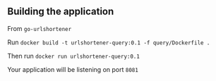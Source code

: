 ## Building the application

From `go-urlshortener`

Run `docker build -t urlshortener-query:0.1 -f query/Dockerfile .`

Then run `docker run urlshortener-query:0.1`

Your application will be listening on port `8081`